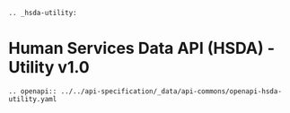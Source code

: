 ```eval_rst
.. _hsda-utility:
```

# Human Services Data API (HSDA) - Utility v1.0

```eval_rst
.. openapi:: ../../api-specification/_data/api-commons/openapi-hsda-utility.yaml
```
